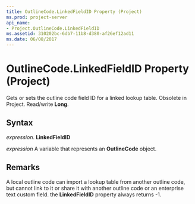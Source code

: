 ```yaml
---
title: OutlineCode.LinkedFieldID Property (Project)
ms.prod: project-server
api_name:
- Project.OutlineCode.LinkedFieldID
ms.assetid: 310202bc-6db7-11b8-d380-af26ef12ad11
ms.date: 06/08/2017
---
```



# OutlineCode.LinkedFieldID Property (Project)

Gets or sets the outline code field ID for a linked lookup table. Obsolete in Project. Read/write **Long**.


## Syntax

 _expression_. **LinkedFieldID**

 _expression_ A variable that represents an **OutlineCode** object.


## Remarks

A local outline code can import a lookup table from another outline code, but cannot link to it or share it with another outline code or an enterprise text custom field. the **LinkedFieldID** property always returns -1.


